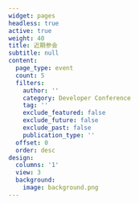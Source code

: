 ```yaml
---
widget: pages
headless: true
active: true
weight: 40
title: 近期参会
subtitle: null
content:
  page_type: event
  count: 5
  filters:
    author: ''
    category: Developer Conference
    tag: ''
    exclude_featured: false
    exclude_future: false
    exclude_past: false
    publication_type: ''
  offset: 0
  order: desc
design:
  columns: '1'
  view: 3
  background:
    image: background.png
---
```

